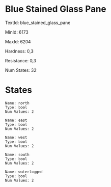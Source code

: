 # Blue Stained Glass Pane

TextId: blue_stained_glass_pane

MinId: 6173

MaxId: 6204

Hardness: 0,3

Resistance: 0,3


Num States: 32

# States
```
Name: north
Type: bool
Num Values: 2

Name: east
Type: bool
Num Values: 2

Name: west
Type: bool
Num Values: 2

Name: south
Type: bool
Num Values: 2

Name: waterlogged
Type: bool
Num Values: 2
```